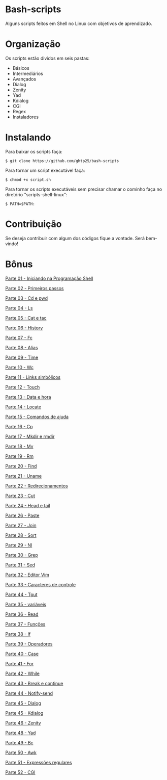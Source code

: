Bash-scripts
=================

Alguns scripts feitos em Shell no Linux com objetivos de aprendizado.


Organização
================

Os scripts estão dividos em seis pastas:

- Básicos
- Intermediários
- Avançados
- Dialog
- Zenity
- Yad
- Kdialog
- CGI
- Regex
- Instaladores


Instalando
==========

Para baixar os scripts faça:

	$ git clone https://github.com/ghtp25/bash-scripts

Para tornar um script executável faça:

	$ chmod +x script.sh

Para tornar os scripts executáveis sem precisar chamar o cominho faça no diretório "scripts-shell-linux":

	$ PATH=$PATH:


Contribuição
============

Se deseja contribuir com algum dos códigos fique a vontade. Será bem-vindo!


Bônus
=====


[Parte 01 - Iniciando na Programação Shell](https://docs.google.com/document/d/1cutxDbd7KhAetYD8cOPMp54XH8YvJ8LJGxMDxzvS2nk/pub)

[Parte 02 - Primeiros passos](https://docs.google.com/document/d/1lReQ01B_CFX726mC7ZNpMgyQfM9aGJZWfz6eSAaLBIs/pub)

[Parte 03 - Cd e pwd](https://docs.google.com/document/d/1Sa7x25DNn3qSsJDA4P1wsOruj5ssQQM4_BRbL2B2TYQ/pub)

[Parte 04 - Ls](https://docs.google.com/document/d/1abeQEP3ZUVm358Cu05BzWCaaIPQZgOGT7e1-uk1wV0I/pub)

[Parte 05 - Cat e tac](https://docs.google.com/document/d/1-qamO0B47XgMvVaEn6J84FWREI8vqnrW5KtjdMT0CQM/pub)

[Parte 06 - History](https://docs.google.com/document/d/1JAOEcL8aKjmV4GiVpPJqKMigPfeSPlicEPzric5aycQ/pub)

[Parte 07 - Fc](https://docs.google.com/document/d/15ay59fj8Ru31UXh0NltwRh4eGHHsJIBepNiuUyvSu4w/pub)

[Parte 08 - Alias](https://docs.google.com/document/d/1Ev-Mp51YtlhjRzjifSunlKCi9CQkNXWgdrsiXGRAI0s/pub)

[Parte 09 - Time](https://docs.google.com/document/d/1N8qnyjq0ZtQ6isyJ5CkhkoV--NqQLa72KKgSi8ULlto/pub)

[Parte 10 - Wc](https://docs.google.com/document/d/1DqkD5XseCa9FA47x7glAccKcrmPPLUaIyV8WfA_FoQ4/pub)

[Parte 11 - Links simbólicos](https://docs.google.com/document/d/1X5z68tRoOtrmoPchNEz1pedYuW0Vk_TsLZGE597AjOA/pub)

[Parte 12 - Touch](https://docs.google.com/document/d/1hJf-1HBjMLsi9sOsaF2O8-LsbzJEUtzdcohCitdscJc/pub)

[Parte 13 - Data e hora](https://docs.google.com/document/d/1C3uZ5Rg1v7s_1L8ZQwvwtQMuse2AksOPuqMcotsj_QU/pub)

[Parte 14 - Locate](https://docs.google.com/document/d/1SXk_OYZ3oZdP1Zu25KeNq24QlVekMDV_Ss8izCCGMXc/pub)

[Parte 15 - Comandos de ajuda](https://docs.google.com/document/d/1Vp-XuG5oKmNSXklwHYwvHH5dN5uph8nIB5HdkViuL74/pub)

[Parte 16 - Cp](https://docs.google.com/document/d/1062VoX_TH65qsORTKSP-A0sTVby_EWuYTDJXlVwAYmU/pub)

[Parte 17 - Mkdir e rmdir](https://docs.google.com/document/d/1Du79qmXVw_EYFty7FMySX7B7lJf_zfNJ0sK2mLx2CnA/pub)

[Parte 18 - Mv](https://docs.google.com/document/d/1d1nSiFd5CY6jMyAS9ztrjVuSfFDNLXwOU9ltPcCCKvs/pub)

[Parte 19 - Rm](https://docs.google.com/document/d/1f-14aFHs8iHFrjO69Dn9Ak912KZz1ZMLduGo5cegadg/pub)

[Parte 20 - Find](https://docs.google.com/document/d/1XpmG1oWexAInFLU56cWaVMHkKGFJcw9Db3WtOfEwHqc/pub)

[Parte 21 - Uname](https://docs.google.com/document/d/12Fs9q6Zf1Oilbx4oqH7XX00L4CxgEKibdna-IWUZ-l4/pub)

[Parte 22 - Redirecionamentos](https://docs.google.com/document/d/1DvrOT-0NJraxVl78YxSdXaDUoCqvophqnfRqY0MY7Ew/pub)

[Parte 23 - Cut](https://docs.google.com/document/d/1KmWyuhLiBkkEAhBChaOQEqtec-oh111QNrp7MzQE0gM/pub)

[Parte 24 - Head e tail](https://docs.google.com/document/d/1c6NA3EynyyKinZt99-WGr5-GOAYKn7VsKzkSKb21bbQ/pub)

[Parte 26 - Paste](https://docs.google.com/document/d/1C3xgLKRzaafBTzwtS_ueMb4k17L-Pq7bgrcFaMZUA2Q/pub)

[Parte 27 - Join](https://docs.google.com/document/d/1hHPPSaMhzK0UiqhWda_SKZXUtUidxBl1eAOPPa_MGZU/pub)

[Parte 28 - Sort](https://docs.google.com/document/d/1_B1hQ0N-9RECuRv1gTHUcDDQiFA8_0fF7xyi0BO9fNw/pub)

[Parte 29 - Nl](https://docs.google.com/document/d/1LQ1XU6CPnp9e9X7FpBCijixNYF-55vRt0FgA1T6SkEo/pub)

[Parte 30 - Grep](https://docs.google.com/document/d/12PjVoo49RxNy74usQNoeLTwcqGgTlpMhe8oOARrwMAY/pub)

[Parte 31 - Sed](https://docs.google.com/document/d/1mcNrrr5pvmjT-p3QwVCqF-mSK2kN3rK47dvcfm7ETOw/pub)

[Parte 32 - Editor Vim](https://docs.google.com/document/d/1H-80TI5T8fYgV3nwEbWOoOnMACKh2ZgKE-HhRMDnofQ/pub)

[Parte 33 - Caracteres de controle](https://docs.google.com/document/d/1kFattY_qR8clJw_RpeudnPxKCQ1tf0cSgm_Oh8bQ6CY/pub)

[Parte 44 - Tput](https://docs.google.com/document/d/1zTLxkMgDHEoNqzSvn-lVj5xJQDUoWzWa2pZygNZudgY/pub)

[Parte 35 - variáveis](https://docs.google.com/document/d/1E45-lwYzwD-yExRA0OtzclVENoQ6ZSEZSlNjYX6z21c/pub)

[Parte 36 - Read](https://docs.google.com/document/d/1HSEThvhrR0f1u3tRN4URKFkTUQ-mPFXfJC46H8XgVq4/pub)

[Parte 37 - Funções](https://docs.google.com/document/d/18hR7NZupxI_7y9chAuZ6IbEEO_Y43pxGcY3jJi5syr8/pub)

[Parte 38 - If](https://docs.google.com/document/d/1CImJesKr5ZiLonwELoQc5iFEHyrwn6HhbV1dXfwHS-I/pub)

[Parte 39 - Operadores](https://docs.google.com/document/d/1TDy5kYMLNtp2IHxTKE9vsOYTsLXFDYTYdoTo8oRwVR8/pub)

[Parte 40 - Case](https://docs.google.com/document/d/1kjOoGcf-oscoobKMuotz3UWRYThbDbR7uRO0GdcwxpY/pub)

[Parte 41 - For](https://docs.google.com/document/d/1t-iINM7tEim9nr3UqQK_6DBZamfKD03pv3eGKnACLDw/pub)

[Parte 42 - While](https://docs.google.com/document/d/1fHNc_15MEEoJhd1LbHQfmnX07H0JWnX49-e6ehkvQBI/pub)

[Parte 43 - Break e continue](https://docs.google.com/document/d/1cwTI__PvIXB6qQYRPwP2eV1IXKIAljT1LutY3yYkxWI/pub)

[Parte 44 - Notify-send](https://docs.google.com/document/d/12YG7uSBjxud8taQRCp7bd8mgYlT8r4g3m_nFxbcVPwk/pub)

[Parte 45 - Dialog](https://docs.google.com/document/d/1AwidYJhFo_BHxR2pJx_6508i94GrfC1mnHdpSRMz6ak/pub)

[Parte 45 - Kdialog](https://docs.google.com/document/d/1x-_HpFNEg1xoTD8aqn_octu6kX8I9YDW2qD9fFrqTAg/pub)

[Parte 46 - Zenity](https://docs.google.com/document/d/1G_NtVKQKt6XaUb_s58QOaIQAyoj3hHCvpjCxMkbuhfc/pub)

[Parte 48 - Yad](https://docs.google.com/document/d/11tw1zyzA3R8nHOxt8GgDoNqXJuTBkLnkusM10xqYtzw/pub)

[Parte 49 - Bc](https://docs.google.com/document/d/1QXYLN23OgsLylov42e6jY_LJjfNKZ0hSJ5c26NC8ewY/pub)

[Parte 50 - Awk](https://docs.google.com/document/d/1fBMb3Jmot6pzqQAXNX4pnFT1Rnf485zJRL4AF0zqCKY/pub)

[Parte 51 - Expressões regulares](https://docs.google.com/document/d/1dgstusgsD1wj_UVzBmlqW7iXOeR7foCSN2tL-5-nEiE/pub)

[Parte 52 - CGI](https://docs.google.com/document/d/1iXJ1Cw0OicED524S8eCgQG7GZF0MEiL29a7Vm2ItCEQ/pub)
